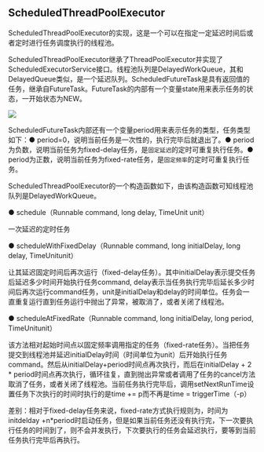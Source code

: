 ## ScheduledThreadPoolExecutor

ScheduledThreadPoolExecutor的实现，这是一个可以在指定一定延迟时间后或者定时进行任务调度执行的线程池。

ScheduledThreadPoolExecutor继承了ThreadPoolExecutor并实现了ScheduledExecutorService接口。线程池队列是DelayedWorkQueue，其和DelayedQueue类似，是一个延迟队列。ScheduledFutureTask是具有返回值的任务，继承自FutureTask。FutureTask的内部有一个变量state用来表示任务的状态，一开始状态为NEW。

<img src = "https://res.weread.qq.com/wrepub/epub_25462418_114">

ScheduledFutureTask内部还有一个变量period用来表示任务的类型，任务类型如下：● period=0，说明当前任务是一次性的，执行完毕后就退出了。● period为负数，说明当前任务为fixed-delay任务，是`固定延迟`的定时可重复执行任务。● period为正数，说明当前任务为fixed-rate任务，是`固定频率`的定时可重复执行任务。

ScheduledThreadPoolExecutor的一个构造函数如下，由该构造函数可知线程池队列是DelayedWorkQueue。

● schedule（Runnable command, long delay, TimeUnit unit）

一次延迟的定时任务

● scheduleWithFixedDelay（Runnable command, long initialDelay, long delay, TimeUnitunit）

让其延迟固定时间后再次运行（fixed-delay任务）。其中initialDelay表示提交任务后延迟多少时间开始执行任务command, delay表示当任务执行完毕后延长多少时间后再次运行command任务，unit是initialDelay和delay的时间单位。任务会一直重复运行直到任务运行中抛出了异常，被取消了，或者关闭了线程池。

● scheduleAtFixedRate（Runnable command, long initialDelay, long period, TimeUnitunit）

该方法相对起始时间点以固定频率调用指定的任务（fixed-rate任务）。当把任务提交到线程池并延迟initialDelay时间（时间单位为unit）后开始执行任务command。然后从initialDelay+period时间点再次执行，而后在initialDelay + 2 * period时间点再次执行，循环往复，直到抛出异常或者调用了任务的cancel方法取消了任务，或者关闭了线程池。当前任务执行完毕后，调用setNextRunTime设置任务下次执行的时间时执行的是time += p而不再是time = triggerTime（-p）

差别：相对于fixed-delay任务来说，fixed-rate方式执行规则为，时间为initdelday +n*period时启动任务，但是如果当前任务还没有执行完，下一次要执行任务的时间到了，则不会并发执行，下次要执行的任务会延迟执行，要等到当前任务执行完毕后再执行。


